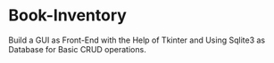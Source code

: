 # Book-Inventory
Build a GUI as Front-End with the Help of Tkinter and Using Sqlite3 as Database for Basic CRUD operations.
